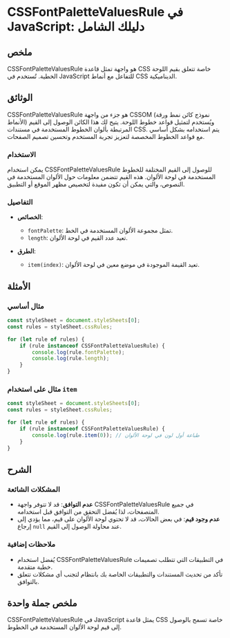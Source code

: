 <!--
Meta Description: # CSSFontPaletteValuesRule في JavaScript: دليلك الشامل ## ملخص CSSFontPaletteValuesRule هو واجهة تمثل قاعدة CSS خاصة تتعلق بقيم اللوحة الخطية. تُستخدم...
Meta Keywords: cssfontpalettevaluesrule, الألوان, rule, لوحة, javascript
-->

# CSSFontPaletteValuesRule في JavaScript: دليلك الشامل

## ملخص
CSSFontPaletteValuesRule هو واجهة تمثل قاعدة CSS خاصة تتعلق بقيم اللوحة الخطية. تُستخدم في JavaScript للتفاعل مع أنماط CSS الديناميكية.

## الوثائق
CSSFontPaletteValuesRule هو جزء من واجهة CSSOM (نموذج كائن نمط ورقة الأنماط) ويُستخدم لتمثيل قواعد خطوط اللوحة. يتيح لك هذا الكائن الوصول إلى القيم المرتبطة بألوان الخطوط المستخدمة في مستندات CSS. يتم استخدامه بشكل أساسي مع قواعد الخطوط المخصصة لتعزيز تجربة المستخدم وتحسين تصميم الصفحات.

### الاستخدام
يمكن استخدام CSSFontPaletteValuesRule للوصول إلى القيم المختلفة للخطوط المستخدمة في لوحة الألوان. هذه القيم تتضمن معلومات حول الألوان المستخدمة في النصوص، والتي يمكن أن تكون مفيدة لتخصيص مظهر الموقع أو التطبيق.

### التفاصيل
- **الخصائص**:
  - `fontPalette`: تمثل مجموعة الألوان المستخدمة في الخط.
  - `length`: تعيد عدد القيم في لوحة الألوان.
  
- **الطرق**:
  - `item(index)`: تعيد القيمة الموجودة في موضع معين في لوحة الألوان.

## الأمثلة
### مثال أساسي
```javascript
const styleSheet = document.styleSheets[0];
const rules = styleSheet.cssRules;

for (let rule of rules) {
    if (rule instanceof CSSFontPaletteValuesRule) {
        console.log(rule.fontPalette);
        console.log(rule.length);
    }
}
```

### مثال على استخدام `item`
```javascript
const styleSheet = document.styleSheets[0];
const rules = styleSheet.cssRules;

for (let rule of rules) {
    if (rule instanceof CSSFontPaletteValuesRule) {
        console.log(rule.item(0)); // طباعة أول لون في لوحة الألوان
    }
}
```

## الشرح
### المشكلات الشائعة
- **عدم التوافق**: قد لا تتوفر واجهة CSSFontPaletteValuesRule في جميع المتصفحات، لذا يُفضل التحقق من التوافق قبل استخدامه.
- **عدم وجود قيم**: في بعض الحالات، قد لا تحتوي لوحة الألوان على قيم، مما يؤدي إلى إرجاع `null` عند محاولة الوصول إلى القيم.

### ملاحظات إضافية
- يُفضل استخدام CSSFontPaletteValuesRule في التطبيقات التي تتطلب تصميمات خطية متقدمة.
- تأكد من تحديث المستندات والتطبيقات الخاصة بك بانتظام لتجنب أي مشكلات تتعلق بالتوافق.

## ملخص جملة واحدة
CSSFontPaletteValuesRule في JavaScript يمثل قاعدة CSS خاصة تسمح بالوصول إلى قيم لوحة الألوان المستخدمة في الخطوط.